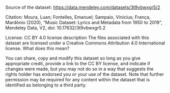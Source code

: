 Source of the dataset: https://data.mendeley.com/datasets/3t9vbwxgr5/2

Citation:
Moura, Luan; Fontelles, Emanuel; Sampaio, Vinicius; França, Mardônio (2020), “Music Dataset: Lyrics and Metadata from 1950 to 2019”, Mendeley Data, V2, doi: 10.17632/3t9vbwxgr5.2


License:
CC BY 4.0 license description
The files associated with this dataset are licensed under a Creative Commons Attribution 4.0 International license.
What does this mean?

You can share, copy and modify this dataset so long as you give appropriate credit, provide a link to the CC BY license, and indicate if changes were made, but you may not do so in a way that suggests the rights holder has endorsed you or your use of the dataset. Note that further permission may be required for any content within the dataset that is identified as belonging to a third party.
